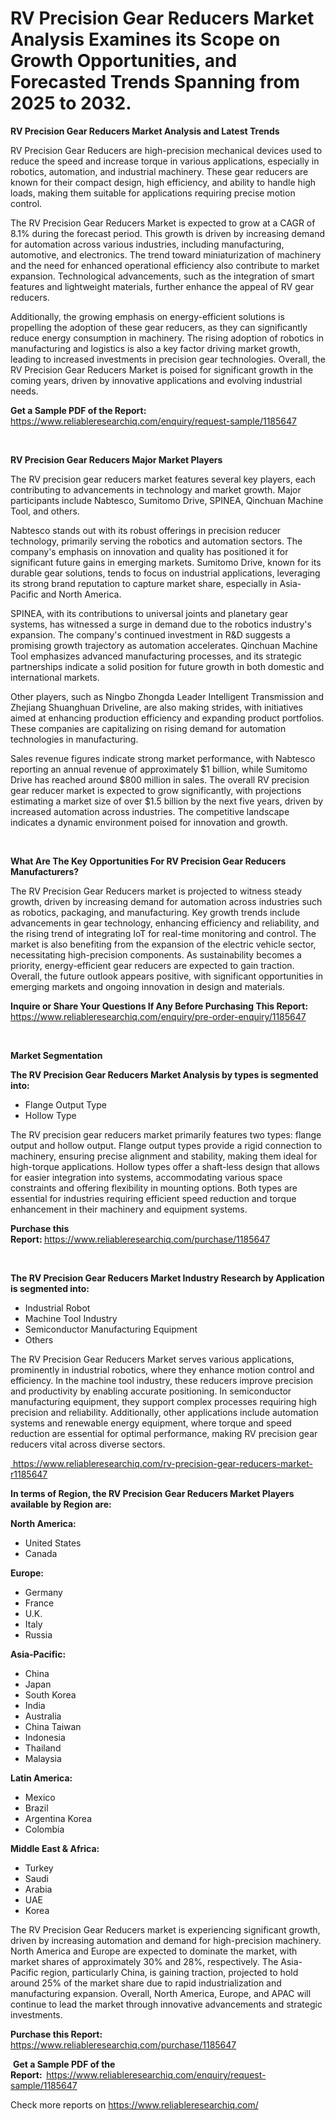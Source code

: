 <p><h1>RV Precision Gear Reducers Market Analysis Examines its Scope on Growth Opportunities, and Forecasted Trends Spanning from 2025 to 2032.</h1></p><p><strong>RV Precision Gear Reducers Market Analysis and Latest Trends</strong></p>
<p><p>RV Precision Gear Reducers are high-precision mechanical devices used to reduce the speed and increase torque in various applications, especially in robotics, automation, and industrial machinery. These gear reducers are known for their compact design, high efficiency, and ability to handle high loads, making them suitable for applications requiring precise motion control.</p><p>The RV Precision Gear Reducers Market is expected to grow at a CAGR of 8.1% during the forecast period. This growth is driven by increasing demand for automation across various industries, including manufacturing, automotive, and electronics. The trend toward miniaturization of machinery and the need for enhanced operational efficiency also contribute to market expansion. Technological advancements, such as the integration of smart features and lightweight materials, further enhance the appeal of RV gear reducers.</p><p>Additionally, the growing emphasis on energy-efficient solutions is propelling the adoption of these gear reducers, as they can significantly reduce energy consumption in machinery. The rising adoption of robotics in manufacturing and logistics is also a key factor driving market growth, leading to increased investments in precision gear technologies. Overall, the RV Precision Gear Reducers Market is poised for significant growth in the coming years, driven by innovative applications and evolving industrial needs.</p></p>
<p><strong>Get a Sample PDF of the Report:&nbsp;</strong> <a href="https://www.reliableresearchiq.com/enquiry/request-sample/1185647?utm_campaign=2277&utm_medium=2&utm_source=Github&utm_content=ia&utm_term=28032025&utm_id=rv-precision-gear-reducers">https://www.reliableresearchiq.com/enquiry/request-sample/1185647</a></p>
<p>&nbsp;</p>
<p><strong>RV Precision Gear Reducers Major Market Players</strong></p>
<p><p>The RV precision gear reducers market features several key players, each contributing to advancements in technology and market growth. Major participants include Nabtesco, Sumitomo Drive, SPINEA, Qinchuan Machine Tool, and others.</p><p>Nabtesco stands out with its robust offerings in precision reducer technology, primarily serving the robotics and automation sectors. The company's emphasis on innovation and quality has positioned it for significant future gains in emerging markets. Sumitomo Drive, known for its durable gear solutions, tends to focus on industrial applications, leveraging its strong brand reputation to capture market share, especially in Asia-Pacific and North America.</p><p>SPINEA, with its contributions to universal joints and planetary gear systems, has witnessed a surge in demand due to the robotics industry's expansion. The company's continued investment in R&D suggests a promising growth trajectory as automation accelerates. Qinchuan Machine Tool emphasizes advanced manufacturing processes, and its strategic partnerships indicate a solid position for future growth in both domestic and international markets.</p><p>Other players, such as Ningbo Zhongda Leader Intelligent Transmission and Zhejiang Shuanghuan Driveline, are also making strides, with initiatives aimed at enhancing production efficiency and expanding product portfolios. These companies are capitalizing on rising demand for automation technologies in manufacturing.</p><p>Sales revenue figures indicate strong market performance, with Nabtesco reporting an annual revenue of approximately $1 billion, while Sumitomo Drive has reached around $800 million in sales. The overall RV precision gear reducer market is expected to grow significantly, with projections estimating a market size of over $1.5 billion by the next five years, driven by increased automation across industries. The competitive landscape indicates a dynamic environment poised for innovation and growth.</p></p>
<p>&nbsp;</p>
<p><strong>What Are The Key Opportunities For RV Precision Gear Reducers Manufacturers?</strong></p>
<p><p>The RV Precision Gear Reducers market is projected to witness steady growth, driven by increasing demand for automation across industries such as robotics, packaging, and manufacturing. Key growth trends include advancements in gear technology, enhancing efficiency and reliability, and the rising trend of integrating IoT for real-time monitoring and control. The market is also benefiting from the expansion of the electric vehicle sector, necessitating high-precision components. As sustainability becomes a priority, energy-efficient gear reducers are expected to gain traction. Overall, the future outlook appears positive, with significant opportunities in emerging markets and ongoing innovation in design and materials.</p></p>
<p><strong>Inquire or Share Your Questions If Any Before Purchasing This Report:</strong> <a href="https://www.reliableresearchiq.com/enquiry/pre-order-enquiry/1185647?utm_campaign=2277&utm_medium=2&utm_source=Github&utm_content=ia&utm_term=28032025&utm_id=rv-precision-gear-reducers">https://www.reliableresearchiq.com/enquiry/pre-order-enquiry/1185647</a></p>
<p>&nbsp;</p>
<p><strong>Market Segmentation</strong></p>
<p><strong>The RV Precision Gear Reducers Market Analysis by types is segmented into:</strong></p>
<p><ul><li>Flange Output Type</li><li>Hollow Type</li></ul></p>
<p><p>The RV precision gear reducers market primarily features two types: flange output and hollow output. Flange output types provide a rigid connection to machinery, ensuring precise alignment and stability, making them ideal for high-torque applications. Hollow types offer a shaft-less design that allows for easier integration into systems, accommodating various space constraints and offering flexibility in mounting options. Both types are essential for industries requiring efficient speed reduction and torque enhancement in their machinery and equipment systems.</p></p>
<p><strong>Purchase this Report:&nbsp;</strong><a href="https://www.reliableresearchiq.com/purchase/1185647?utm_campaign=2277&utm_medium=2&utm_source=Github&utm_content=ia&utm_term=28032025&utm_id=rv-precision-gear-reducers">https://www.reliableresearchiq.com/purchase/1185647</a></p>
<p>&nbsp;</p>
<p><strong>The RV Precision Gear Reducers Market Industry Research by Application is segmented into:</strong></p>
<p><ul><li>Industrial Robot</li><li>Machine Tool Industry</li><li>Semiconductor Manufacturing Equipment</li><li>Others</li></ul></p>
<p><p>The RV Precision Gear Reducers Market serves various applications, prominently in industrial robotics, where they enhance motion control and efficiency. In the machine tool industry, these reducers improve precision and productivity by enabling accurate positioning. In semiconductor manufacturing equipment, they support complex processes requiring high precision and reliability. Additionally, other applications include automation systems and renewable energy equipment, where torque and speed reduction are essential for optimal performance, making RV precision gear reducers vital across diverse sectors.</p></p>
<p><a href="https://www.reliableresearchiq.com/rv-precision-gear-reducers-market-r1185647?utm_campaign=2277&utm_medium=2&utm_source=Github&utm_content=ia&utm_term=28032025&utm_id=rv-precision-gear-reducers">&nbsp;https://www.reliableresearchiq.com/rv-precision-gear-reducers-market-r1185647</a></p>
<p><strong>In terms of Region, the RV Precision Gear Reducers Market Players available by Region are:</strong></p>
<p>
    <p> <strong> North America: </strong>
        <ul>
            <li>United States</li>
            <li>Canada</li>
        </ul>
        </p> 
    <p> <strong> Europe: </strong>
        <ul>
            <li>Germany</li>
            <li>France</li>
            <li>U.K.</li>
            <li>Italy</li>
            <li>Russia</li>
        </ul>
        </p> 
    <p> <strong> Asia-Pacific: </strong>
        <ul>
            <li>China</li>
            <li>Japan</li>
            <li>South Korea</li>
            <li>India</li>
            <li>Australia</li>
            <li>China Taiwan</li>
            <li>Indonesia</li>
            <li>Thailand</li>
            <li>Malaysia</li>
        </ul>
        </p> 
    <p> <strong> Latin America: </strong>
        <ul>
            <li>Mexico</li>
            <li>Brazil</li>
            <li>Argentina Korea</li>
            <li>Colombia</li>
        </ul>
        </p> 
    <p> <strong> Middle East & Africa: </strong>
        <ul>
            <li>Turkey</li>
            <li>Saudi</li>
            <li>Arabia</li>
            <li>UAE</li>
            <li>Korea</li>
        </ul>
    </p>
    </p>
<p><p>The RV Precision Gear Reducers market is experiencing significant growth, driven by increasing automation and demand for high-precision machinery. North America and Europe are expected to dominate the market, with market shares of approximately 30% and 28%, respectively. The Asia-Pacific region, particularly China, is gaining traction, projected to hold around 25% of the market share due to rapid industrialization and manufacturing expansion. Overall, North America, Europe, and APAC will continue to lead the market through innovative advancements and strategic investments.</p></p>
<p><strong>Purchase this Report: </strong><a href="https://www.reliableresearchiq.com/purchase/1185647?utm_campaign=2277&utm_medium=2&utm_source=Github&utm_content=ia&utm_term=28032025&utm_id=rv-precision-gear-reducers">https://www.reliableresearchiq.com/purchase/1185647</a></p>
<p>&nbsp;<strong>Get a Sample PDF of the Report:&nbsp;&nbsp;</strong><a href="https://www.reliableresearchiq.com/enquiry/request-sample/1185647?utm_campaign=2277&utm_medium=2&utm_source=Github&utm_content=ia&utm_term=28032025&utm_id=rv-precision-gear-reducers">https://www.reliableresearchiq.com/enquiry/request-sample/1185647</a></p>
<p><strong></strong></p>
<p>Check more reports on <a href="https://www.reliableresearchiq.com/?utm_campaign=2277&utm_medium=2&utm_source=Github&utm_content=ia&utm_term=28032025&utm_id=rv-precision-gear-reducers">https://www.reliableresearchiq.com/</a></p>